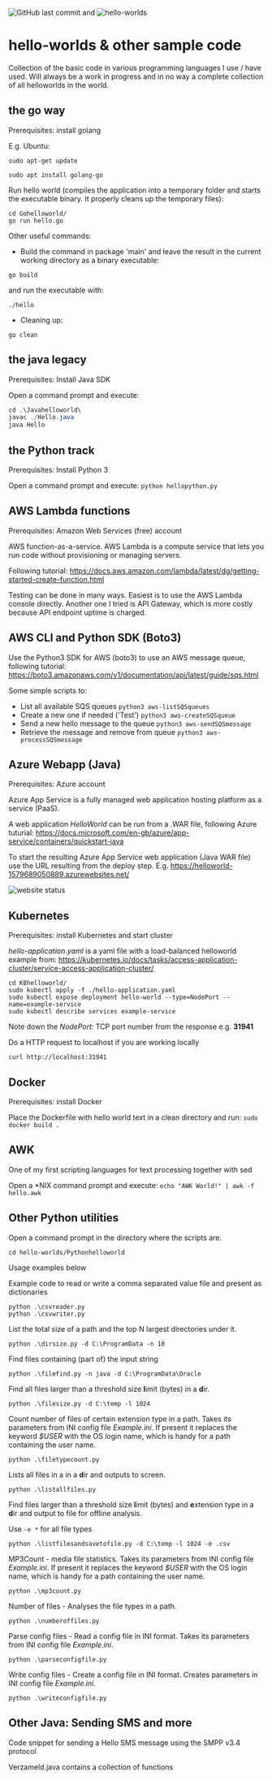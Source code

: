 ![GitHub last commit](https://img.shields.io/github/last-commit/richardschrauwen/hello-worlds?style=plastic)
 and   ![hello-worlds](https://img.shields.io/github/repo-size/richardschrauwen/hello-worlds?style=plastic)

# hello-worlds & other sample code
Collection of the basic code in various programming languages I use / have used. Will always be a work in progress and in no way a complete collection of all helloworlds in the world.

## the go way
Prerequisites: install golang

E.g. Ubuntu:

`sudo apt-get update`

`sudo apt install golang-go`

Run hello world (compiles the application into a temporary folder and starts the executable binary. It properly cleans up the temporary files):
```golang
cd Gohelloworld/
go run hello.go
```

Other useful commands:

* Build the command in package 'main' and leave the result in the current working directory as a binary executable:
 
`go build`

and run the executable with:

`./hello`

* Cleaning up:

`go clean`

## the java legacy
Prerequisites: Install Java SDK

Open a command prompt and execute:
```java
cd .\Javahelloworld\
javac ./Hello.java
java Hello
```
## the Python track
Prerequisites: Install Python 3

Open a command prompt and execute: `python hellopython.py`

## AWS Lambda functions
Prerequisites: Amazon Web Services (free) account

AWS function-as-a-service. AWS Lambda is a compute service that lets you run code without provisioning or managing servers.

Following tutorial:
https://docs.aws.amazon.com/lambda/latest/dg/getting-started-create-function.html

Testing can be done in many ways. Easiest is to use the AWS Lambda console directly. Another one I tried is API Gateway, which is more costly because API endpoint uptime is charged.

## AWS CLI and Python SDK (Boto3)

Use the Python3 SDK for AWS (boto3) to use an AWS message queue, following tutorial:
https://boto3.amazonaws.com/v1/documentation/api/latest/guide/sqs.html

Some simple scripts to:
* List all available SQS queues `python3 aws-listSQSqueues`
* Create a new one if needed ('Test') `python3 aws-createSQSqueue`
* Send a new hello message to the queue `python3 aws-sendSQSmessage`
* Retrieve the message and remove from queue `python3 aws-processSQSmessage`

## Azure Webapp (Java)
Prerequisites: Azure account

Azure App Service is a fully managed web application hosting platform as a service (PaaS).

A web application *HelloWorld* can be run from a .WAR file, following Azure tuturial:
https://docs.microsoft.com/en-gb/azure/app-service/containers/quickstart-java

To start the resulting Azure App Service web application (Java WAR file) use the URL resulting from the deploy step. E.g.
https://helloworld-1579689050889.azurewebsites.net/

![website status](https://img.shields.io/website?down_message=down&style=flat-square&up_color=green&up_message=up&url=https%3A%2F%2Fhelloworld-1579689050889.azurewebsites.net%2F)

## Kubernetes
Prerequisites: install Kubernetes and start cluster

*hello-application.yaml* is a yaml file with a load-balanced helloworld example from:
https://kubernetes.io/docs/tasks/access-application-cluster/service-access-application-cluster/

```
cd K8helloworld/
sudo kubectl apply -f ./hello-application.yaml
sudo kubectl expose deployment hello-world --type=NodePort --name=example-service
sudo kubectl describe services example-service
```

Note down the *NodePort:* TCP port number from the response e.g. **31941**

Do a HTTP request to localhost if you are working locally

`curl http://localhost:31941`


## Docker
Prerequisites: install Docker

Place the Dockerfile with hello world text in a clean directory and run: 
`sudo docker build .`

## AWK
One of my first scripting languages for text processing together with sed

Open a \*NIX command prompt and execute: `echo "AWK World!" | awk -f hello.awk`

## Other Python utilities

Open a command prompt in the directory where the scripts are.

```
cd hello-worlds/Pythonhelloworld
```
Usage examples below

Example code to read or write a comma separated value file and present as dictionaries
```
python .\csvreader.py
python .\csvwriter.py
```

List the total size of a path and the top N largest directories under it.
```
python .\dirsize.py -d C:\ProgramData -n 10
```

Find files containing (part of) the input string
```
python .\filefind.py -n java -d C:\ProgramData\Oracle
```

Find all files larger than a threshold size **l**imit (bytes) in a **d**ir.
```
python .\filesize.py -d C:\temp -l 1024

```

Count number of files of certain extension type in a path. Takes its parameters from INI config file *Example.ini*. If present it replaces the keyword *$USER* with the OS login name, which is handy for a path containing the user name.
```
python .\filetypecount.py

```

Lists all files in a in a **d**ir and outputs to screen. 
```
python .\listallfiles.py

```

Find files larger than a threshold size **l**imit (bytes) and **e**xtension type in a **d**ir and output to file for offline analysis.

Use `-e *` for all file types

```
python .\listfilesandsavetofile.py -d C:\temp -l 1024 -e .csv

```

MP3Count - media file statistics.  Takes its parameters from INI config file *Example.ini*. If present it replaces the keyword *$USER* with the OS login name, which is handy for a path containing the user name.
```
python .\mp3count.py

```

Number of files - Analyses the file types in a path.
```
python .\numberoffiles.py

```

Parse config files - Read a config file in INI format. Takes its parameters from INI config file *Example.ini*.
```
python .\parseconfigfile.py

```

Write config files - Create a config file in INI format. Creates parameters in INI config file *Example.ini*.
```
python .\writeconfigfile.py

```

## Other Java: Sending SMS and more

Code snippet for sending a Hello SMS message using the SMPP v3.4 protocol

Verzameld.java contains a collection of functions
